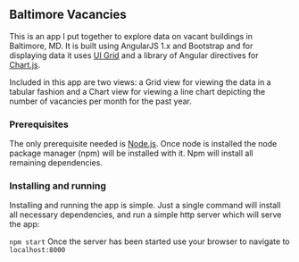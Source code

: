 ## Baltimore Vacancies
This is an app I put together to explore data on vacant buildings in Baltimore, MD.
It is built using AngularJS 1.x and Bootstrap and for displaying data it
uses [UI Grid](http://ui-grid.info/) and a library of
Angular directives for [Chart.js](http://www.chartjs.org/).


Included in this app are two views: a Grid view for viewing the data in a tabular fashion and a Chart view for viewing a line chart depicting the number of vacancies per month for the past year.

### Prerequisites
The only prerequisite needed is [Node.js](https://nodejs.org/). Once node is installed the node package manager (npm) will be installed with it. Npm will install all remaining dependencies.

### Installing and running
Installing and running the app is simple. Just a single command will install all necessary dependencies, and run a simple http server which will serve the app:

`
npm start
`
Once the server has been started use your browser to navigate to `localhost:8000`
